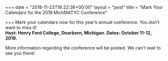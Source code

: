 +++
date = "2018-11-23T16:22:36+00:00"
layout = "post"
title = "Mark Your Calendars for the 2019 MichMATYC Conference"

+++
Mark your calendars now for this year’s annual conference. You don’t want to miss it!<br/>
**Host: Henry Ford College, Dearborn, Michigan. Dates: October 11-12, 2019.**

More information regarding the conference will be posted. We can't wait to see you there!
